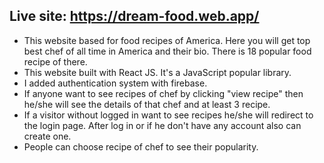 ## Live site: https://dream-food.web.app/

* This website based for food recipes of America. Here you will get top best chef of all time in America and their bio. There is 18 popular food recipe of there.
* This website built with React JS. It's a JavaScript popular library.
* I added authentication system with firebase.
* If anyone want to see recipes of chef by clicking "view recipe" then he/she will see the details of that chef and at least 3 recipe.
* If a visitor without logged in want to see recipes he/she will redirect to the login page. After log in or if he don't have any account also can create one.
* People can choose recipe of chef to see their popularity.